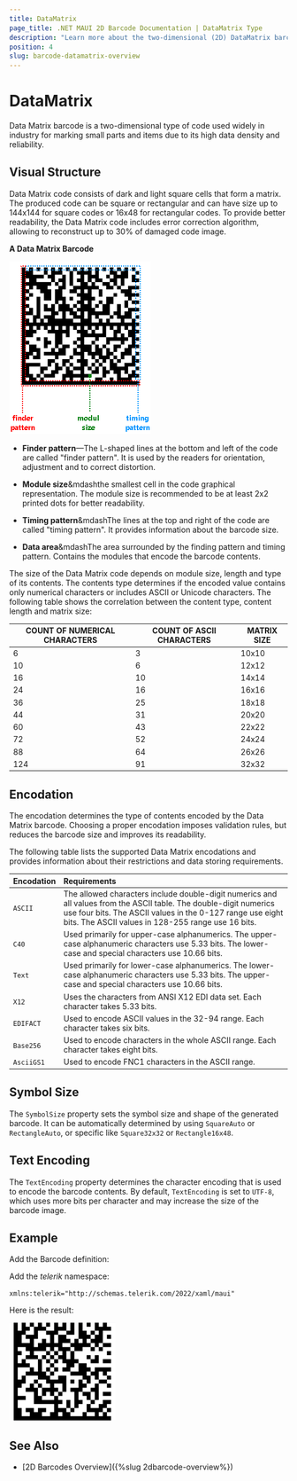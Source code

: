 ```yaml
---
title: DataMatrix
page_title: .NET MAUI 2D Barcode Documentation | DataMatrix Type
description: "Learn more about the two-dimensional (2D) DataMatrix barcode type supported by the Telerik UI for MAUI Barcode."
position: 4	
slug: barcode-datamatrix-overview
---
```


# DataMatrix 

Data Matrix barcode is a two-dimensional type of code used widely in industry for marking small parts and items due to its high data density and reliability. 

## Visual Structure

Data Matrix code consists of dark and light square cells that form a matrix. The produced code can be square or rectangular and can have size up to 144x144 for square codes or 16x48 for rectangular codes. To provide better readability, the Data Matrix code includes error correction algorithm, allowing to reconstruct up to 30% of damaged code image.

**A Data Matrix Barcode**

![Barcode DataMatrix](images/barcode-datamatrix-structure.png)

* **Finder pattern**&mdash;The L-shaped lines at the bottom and left of the code are called "finder pattern". It is used by the readers for orientation, adjustment and to correct distortion.

* **Module size**&mdashthe smallest cell in the code graphical representation. The module size is recommended to be at least 2x2 printed dots for better readability.

* **Timing pattern**&mdashThe lines at the top and right of the code are called "timing pattern". It provides information about the barcode size.

* **Data area**&mdashThe area surrounded by the finding pattern and timing pattern. Contains the modules that encode the barcode contents.

The size of the Data Matrix code depends on module size, length and type of its contents. The contents type determines if the encoded value contains only numerical characters or includes ASCII or Unicode characters. The following table shows the correlation between the content type, content length and matrix size:

| COUNT OF NUMERICAL CHARACTERS | COUNT OF ASCII CHARACTERS | MATRIX SIZE |
|---------|---------|---------|
6 |3 | 10x10
10 | 6 | 12x12
16 | 10 | 14x14
24 | 16 | 16x16
36 | 25 | 18x18
44 | 31 | 20x20
60 | 43 | 22x22
72 | 52 | 24x24
88 | 64 | 26x26
124 | 91 | 32x32

## Encodation

The encodation determines the type of contents encoded by the Data Matrix barcode. Choosing a proper encodation imposes validation rules, but reduces the barcode size and improves its readability.

The following table lists the supported Data Matrix encodations and provides information about their restrictions and data storing requirements.

|Encodation|Requirements 
|:---|:---
|`ASCII`|The allowed characters include double-digit numerics and all values from the ASCII table. The double-digit numerics use four bits. The ASCII values in the 0-127 range use eight bits. The ASCII values in 128-255 range use 16 bits.
|`C40`|Used primarily for upper-case alphanumerics. The upper-case alphanumeric characters use 5.33 bits. The lower-case and special characters use 10.66 bits.
|`Text`|Used primarily for lower-case alphanumerics. The lower-case alphanumeric characters use 5.33 bits. The upper-case and special characters use 10.66 bits.
|`X12`|Uses the characters from ANSI X12 EDI data set. Each character takes 5.33 bits.
|`EDIFACT`|Used to encode ASCII values in the 32-94 range. Each character takes six bits.
|`Base256`|Used to encode characters in the whole ASCII range. Each character takes eight bits.
|`AsciiGS1`|Used to encode FNC1 characters in the ASCII range.

## Symbol Size

The `SymbolSize` property sets the symbol size and shape of the generated barcode. It can be automatically determined by using `SquareAuto` or `RectangleAuto`, or specific like `Square32x32` or `Rectangle16x48`.

## Text Encoding

The `TextEncoding` property determines the character encoding that is used to encode the barcode contents. By default, `TextEncoding` is set to `UTF-8`, which uses more bits per character and may increase the size of the barcode image.

## Example 

Add the Barcode definition:

<snippet id='datamatrix-example-xaml' />

Add the *telerik* namespace:

```XAML
xmlns:telerik="http://schemas.telerik.com/2022/xaml/maui"
```

Here is the result:

![Barcode DataMatrix](images/barcode-datamatrix-example.png)

## See Also

- [2D Barcodes Overview]({%slug 2dbarcode-overview%})
